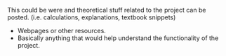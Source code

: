 This could be were and theoretical stuff related to the project can be posted.
(i.e. calculations, explanations, textbook snippets)
- Webpages or other resources.
- Basically anything that would help understand the functionality of the project.
